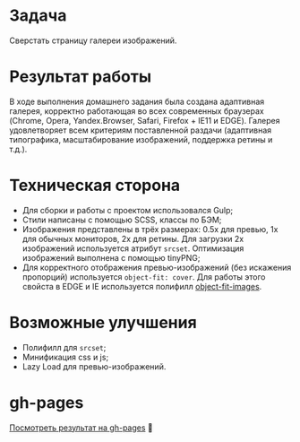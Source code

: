 # Задача

Сверстать страницу галереи изображений.

# Результат работы

В ходе выполнения домашнего задания была создана адаптивная галерея, корректно работающая во всех современных браузерах (Chrome, Opera, Yandex.Browser, Safari, Firefox + IE11 и EDGE). Галерея удовлетворяет всем критериям поставленной раздачи (адаптивная типографика, масштабирование изображений, поддержка ретины и т.д.). 

# Техническая сторона

- Для сборки и работы с проектом использовался Gulp;
- Стили написаны с помощью SCSS, классы по БЭМ;
- Изображения представлены в трёх размерах: 0.5x для превью, 1x для обычных мониторов, 2x для ретины. Для загрузки 2x изображений используется атрибут `srcset`. Оптимизация изображений выполнена с помощью tinyPNG;
- Для корректного отображения превью-изображений (без искажения пропорций) используется `object-fit: cover`. Для работы этого свойста в EDGE и IE используется полифилл [object-fit-images](https://github.com/bfred-it/object-fit-images).

# Возможные улучшения

- Полифилл для `srcset`;
- Минификация css и js;
- Lazy Load для превью-изображений.

# gh-pages
[Посмотреть результат на gh-pages](http://batogov.ru/shri-home-task-1/) 🦊
